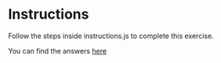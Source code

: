 # Instructions
Follow the steps inside instructions.js to complete this exercise.

You can find the answers [here](https://github.com/workForClass/reactdebrief1ans)